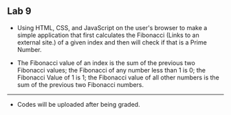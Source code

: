 ## Lab 9 

- Using HTML, CSS, and JavaScript on the user's browser to make a simple application that first calculates the Fibonacci (Links to an external site.) of a given index and then will check if that is a Prime Number.

- The Fibonacci value of an index is the sum of the previous two Fibonacci values; the Fibonacci of any number less than 1 is 0; the Fibonacci Value of 1 is 1; the Fibonacci value of all other numbers is the sum of the previous two Fibonacci numbers.


- - - 

- Codes will be uploaded after being graded.
